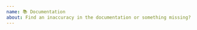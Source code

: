 ```yaml
---
name: 📚 Documentation
about: Find an inaccuracy in the documentation or something missing?
---
```


<!---
Thanks for filing an issue 😄 ! Before you submit, please read the following:

Search open/closed issues before submitting since someone might have asked the same thing before!
-->
